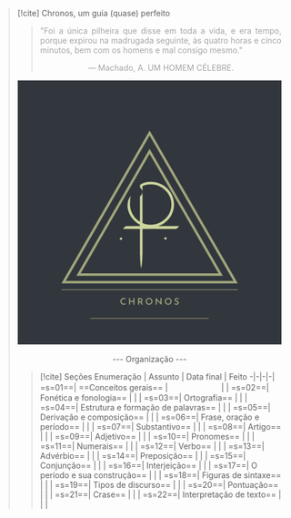 > [!cite] Chronos, um guia (quase) perfeito
> > <p align="justify"><font color="#a5a5a5">"Foi a única pilheira que disse em toda a vida, e era tempo, porque expirou na madrugada seguinte, às quatro horas e cinco minutos, bem com os homens e mal consigo mesmo."</font></p>
> > <center><font color="#a5a5a5">— Machado, A. UM HOMEM CÉLEBRE.</font></center>
> 
> ![image](.attachments/dda037d1c109861dabcba4440405cbaffb0cc0bb.png) 
> <center>--- Organização ---</center>
> 
> > [!cite] Seções
> >  Enumeração | Assunto | Data final | Feito
> > -|-|-|-|
> > =s=01==| ==Conceitos gerais== | ㅤㅤㅤㅤㅤㅤㅤ| | 
> > =s=02==| Fonética e fonologia== | | |
> > =s=03==| Ortografia== | | |
> > =s=04==| Estrutura e formação de palavras== | | |
> > =s=05==| Derivação e composição== | | |
> > =s=06==| Frase, oração e período== | | |
> > =s=07==| Substantivo== | | |
> > =s=08==| Artigo== | | |
> > =s=09==| Adjetivo== | | |
> > =s=10==| Pronomes== | | |
> > =s=11==| Numerais== | | |
> > =s=12==| Verbo== | | |
> > =s=13==| Advérbio== | | |
> > =s=14==| Preposição== | | |
> > =s=15==| Conjunção== | | |
> > =s=16==| Interjeição== | | |
> > =s=17==| O período e sua construção== | | |
> > =s=18==| Figuras de sintaxe== | | |
> > =s=19==| Tipos de discurso== | | |
> > =s=20==| Pontuação== | | |
> > =s=21==| Crase== | | |
> > =s=22==| Interpretação de texto== | | |




